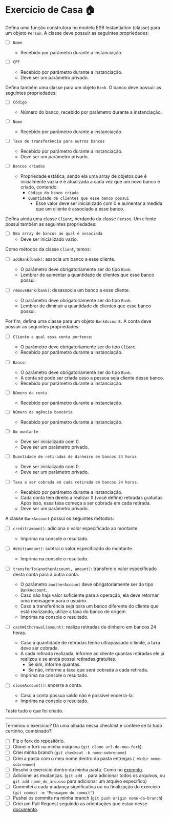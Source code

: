 # Exercício de Casa 🏠 

Defina uma função construtora no modelo ES6 Instantiation (classe) para um objeto `Person`.
A classe deve possuir as seguintes propriedades:
- [ ] `Nome`
  - Recebido por parâmetro durante a instanciação.

- [ ] `CPF`
  - Recebido por parâmetro durante a instanciação.
  - Deve ser um parâmetro privado.

Defina também uma classe para um objeto `Bank`.
O banco deve possuir as seguintes propriedades:
- [ ] `Código`
  - Número do banco, recebido por parâmetro durante a instanciação.

- [ ] `Nome`
  - Recebido por parâmetro durante a instanciação.

- [ ] `Taxa de transferência para outros bancos`
  - Recebido por parâmetro durante a instanciação.
  - Deve ser um parâmetro privado.

- [ ] `Bancos criados`
  - Propriedade estática, sendo ela uma array de objetos que é inicialmente vazia e é atualizada a cada vez que um novo banco é criado, contendo:
    - `Código do banco criado`
    - `Quantidade de clientes que esse banco possui`
      - Esse valor deve ser inicializado com 0 e aumentar a medida que um cliente é associado a esse banco.

Defina ainda uma classe `Client`, herdando da classe `Person`.
Um cliente possui também as seguintes propriedades:
- [ ] `Uma array de bancos ao qual é associada`
  - Deve ser inicializado vazio.

Como métodos da classe `Client`, temos:
- [ ] `addBank(bank)`: associa um banco a esse cliente.
  - O parâmetro deve obrigatoriamente ser do tipo `Bank`.
  - Lembrar de aumentar a quantidade de clientes que esse banco possui.

- [ ] `removeBank(bank)`: desassocia um banco a esse cliente.
  - O parâmetro deve obrigatoriamente ser do tipo `Bank`.
  - Lembrar de diminuir a quantidade de clientes que esse banco possui.

Por fim, defina uma classe para um objeto `BankAccount`.
A conta deve possuir as seguintes propriedades:
- [ ] `Cliente a qual essa conta pertence`:
  - O parâmetro deve obrigatoriamente ser do tipo `Client`.
  - Recebido por parâmetro durante a instanciação.

- [ ] `Banco`:
  - O parâmetro deve obrigatoriamente ser do tipo `Bank`.
  - A conta só pode ser criada caso a pessoa seja cliente desse banco.
  - Recebido por parâmetro durante a instanciação.

- [ ] `Número da conta`
  - Recebido por parâmetro durante a instanciação.
  
- [ ] `Número da agência bancária`
  - Recebido por parâmetro durante a instanciação.
  
- [ ] `Um montante`
  - Deve ser inicializado com 0.
  - Deve ser um parâmetro privado.

- [ ] `Quantidade de retiradas de dinheiro em bancos 24 horas`
  - Deve ser inicializado com 0.
  - Deve ser um parâmetro privado.

- [ ] `Taxa a ser cobrada em cada retirada em bancos 24 horas`.
  - Recebido por parâmetro durante a instanciação.
  - Cada conta tem direito a realizar X (você define) retiradas gratuitas. Após isso, essa taxa começa a ser cobrada em cada retirada.
  - Deve ser um parâmetro privado.

A classe `BankAccount` possui os seguintes métodos:
- [ ] `credit(amount)`: adiciona o valor especificado ao montante.
  - Imprima na console o resultado.

- [ ] `debit(amount)`: subtrai o valor especificado do montante.
  - Imprima na console o resultado.

- [ ] `transferTo(anotherAccount, amount)`: transfere o valor especificado desta conta para a outra conta.
  - O parâmetro `anotherAccount` deve obrigatoriamente ser do tipo `BankAccount`.
  - Caso não haja valor suficiente para a operação, ela deve retornar uma mensagem para o usuário.
  - Caso a transferência seja para um banco diferente do cliente que está realizando, utilize a taxa do banco de origem.
  - Imprima na console o resultado.

- [ ] `cashWithdrawal(amount)`: realiza retiradas de dinheiro em bancos 24 horas.
  - Caso a quantidade de retiradas tenha ultrapassado o limite, a taxa deve ser cobrada.
  - A cada retirada realizada, informe ao cliente quantas retiradas ele já realizou e se ainda possui retiradas gratuitas.
    - Se sim, informe quantas.
    - Se não, informe a taxa que será cobrada a cada retirada.
  - Imprima na console o resultado.

- [ ] `closeAccount()`: encerra a conta.
  - Caso a conta possua saldo não é possível encerrá-la.
  - Imprima na console o resultado.

Teste tudo o que foi criado.

---

Terminou o exercício? Dá uma olhada nessa checklist e confere se tá tudo certinho, combinado?!

- [ ] Fiz o fork do repositório.
- [ ] Clonei o fork na minha máquina (`git clone url-do-meu-fork`).
- [ ] Criei minha branch (` git checkout -b nome-sobrenome `)
- [ ] Criei a pasta com o meu nome dentro da pasta entregas (` mkdir nome-sobrenome`)
- [ ] Resolvi o exercício dentro da minha pasta. Como no [exemplo](/on21-imersao-js-S1-TDD/exercicios/para-casa/entregas/exemplo-nome-sobrenome/).
- [ ] Adicionei as mudanças. (`git add .` para adicionar todos os arquivos, ou `git add nome_do_arquivo` para adicionar um arquivo específico)
- [ ] Commitei a cada mudança significativa ou na finalização do exercício (`git commit -m "Mensagem do commit"`)
- [ ] Pushei os commits na minha branch (`git push origin nome-da-branch`)
- [ ] Criei um Pull Request seguindo as orientações que estao nesse [documento](/on21-imersao-js-S1-TDD/exercicios/para-casa/instrucoes-pull-request.md).
